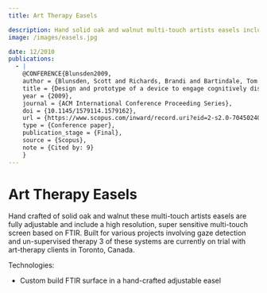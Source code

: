 ```yaml
---
title: Art Therapy Easels

description: Hand solid oak and walnut multi-touch artists easels include a high resolution, super sensitive multi-touch FTIR screen.
image: /images/easels.jpg

date: 12/2010
publications:
  - |
    @CONFERENCE{Blunsden2009,
    author = {Blunsden, Scott and Richards, Brandi and Bartindale, Tom and Jackson, Dan and Olivier, Patrick and Boger, Jen and Mihailidis, Alex and Hoey, Jesse},
    title = {Design and prototype of a device to engage cognitively disabled older adults in visual artwork},
    year = {2009},
    journal = {ACM International Conference Proceeding Series},
    doi = {10.1145/1579114.1579162},
    url = {https://www.scopus.com/inward/record.uri?eid=2-s2.0-70450240990&doi=10.1145%2f1579114.1579162&partnerID=40&md5=ec39ff83380e9ff23bc17c1481755c46},
    type = {Conference paper},
    publication_stage = {Final},
    source = {Scopus},
    note = {Cited by: 9}
    }
---
```


# Art Therapy Easels

Hand crafted of solid oak and walnut these multi-touch artists easels are fully adjustable and include a high resolution, super sensitive multi-touch screen based on FTIR.
Built for various projects involving gaze detection and un-supervised therapy 3 of these systems are currently on trial with art-therapy clients in Toronto, Canada.

Technologies:

- Custom build FTIR surface in a hand-crafted adjustable easel
